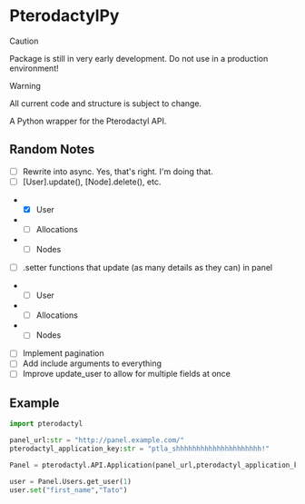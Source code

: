 # PterodactylPy

> [!CAUTION]
> Package is still in very early development. Do not use in a production environment!

> [!WARNING]
> All current code and structure is subject to change.

A Python wrapper for the Pterodactyl API.

## Random Notes
- [ ] Rewrite into async. Yes, that's right. I'm doing that.
- [ ] [User].update(), [Node].delete(), etc.
- - [x] User
- - [ ] Allocations
- - [ ] Nodes
- [ ] .setter functions that update (as many details as they can) in panel
- - [ ] User
- - [ ] Allocations
- - [ ] Nodes
- [ ] Implement pagination
- [ ] Add include arguments to everything
- [ ] Improve update_user to allow for multiple fields at once

## Example

```python title="get_user.py"
import pterodactyl

panel_url:str = "http://panel.example.com/"
pterodactyl_application_key:str = "ptla_shhhhhhhhhhhhhhhhhhhhh!"

Panel = pterodactyl.API.Application(panel_url,pterodactyl_application_key)

user = Panel.Users.get_user(1)
user.set("first_name","Tato")
```
